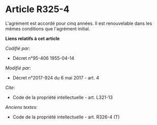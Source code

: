 # Article R325-4

L'agrément est accordé pour cinq années. Il est renouvelable dans les mêmes conditions que l'agrément initial.

**Liens relatifs à cet article**

_Codifié par_:

  - Décret n°95-406 1955-04-14

_Modifié par_:

  - Décret n°2017-924 du 6 mai 2017 - art. 4

_Cite_:

  - Code de la propriété intellectuelle - art. L321-13

_Anciens textes_:

  - Code de la propriété intellectuelle - art. R326-4 (T)
